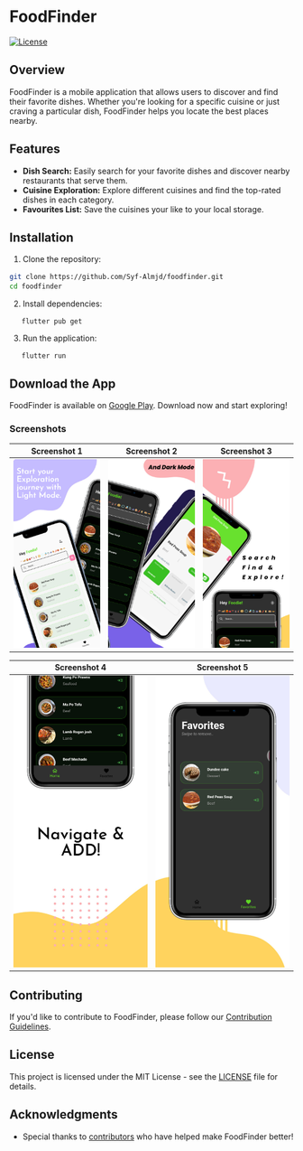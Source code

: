 
# FoodFinder

[![License](https://img.shields.io/badge/License-MIT-blue.svg)](https://opensource.org/licenses/MIT)

## Overview

FoodFinder is a mobile application that allows users to discover and find their favorite dishes. Whether you're looking for a specific cuisine or just craving a particular dish, FoodFinder helps you locate the best places nearby.

## Features

- **Dish Search:** Easily search for your favorite dishes and discover nearby restaurants that serve them.
- **Cuisine Exploration:** Explore different cuisines and find the top-rated dishes in each category.
- **Favourites List:** Save the cuisines your like to your local storage.

## Installation

1. Clone the repository:

```bash
git clone https://github.com/Syf-Almjd/foodfinder.git
cd foodfinder
```

2. Install dependencies:

```
   flutter pub get
```


3. Run the application:

```
   flutter run
```



## Download the App

FoodFinder is available on [Google Play](https://play.google.com/store/apps/details?id=com.mjd.foodfinder). Download now and start exploring!

### Screenshots

| Screenshot 1                                    | Screenshot 2                                    | Screenshot 3                                    |
|-------------------------------------------------|-------------------------------------------------|-------------------------------------------------|
| ![Screenshot 1](assets/screenshots/image1.jpeg) | ![Screenshot 2](assets/screenshots/image2.jpeg) | ![Screenshot 3](assets/screenshots/image3.jpeg) |

| Screenshot 4                                    | Screenshot 5                                    |
|-------------------------------------------------|-------------------------------------------------|
| ![Screenshot 4](assets/screenshots/image4.jpeg) | ![Screenshot 5](assets/screenshots/image5.jpeg) |


## Contributing

If you'd like to contribute to FoodFinder, please follow our [Contribution Guidelines](CONTRIBUTING.md).

## License

This project is licensed under the MIT License - see the [LICENSE](LICENSE) file for details.

## Acknowledgments

- Special thanks to [contributors](https://github.com/Syf-Almjd/foodfinder/graphs/contributors) who have helped make FoodFinder better!

